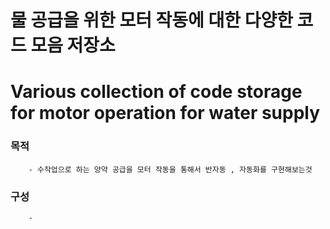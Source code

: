 # 물 공급을 위한 모터 작동에 대한 다양한 코드 모음 저장소
# Various collection of code storage for motor operation for water supply 

### 목적
        - 수작업으로 하는 양약 공급을 모터 작동을 통해서 반자동 , 자동화를 구현해보는것
        
### 구성
        - 
